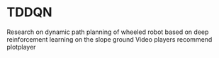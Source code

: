 # TDDQN
Research on dynamic path planning of wheeled robot based on deep reinforcement learning on the slope ground
Video players recommend plotplayer
